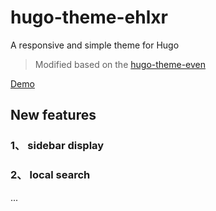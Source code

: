 # hugo-theme-ehlxr

A responsive and simple theme for Hugo

> Modified based on the [hugo-theme-even](https://github.com/olOwOlo/hugo-theme-even)

[Demo](https://ehlxr.github.io)

## New features

### 1、 sidebar display
### 2、 local search
...
